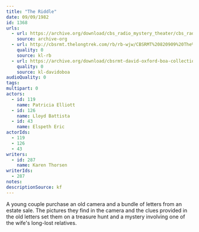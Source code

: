 ```yaml
---
title: "The Riddle"
date: 09/09/1982
id: 1368
urls: 
  - url: https://archive.org/download/cbs_radio_mystery_theater/cbs_radio_mystery_theater-1351-1399.zip/cbs_radio_mystery_theater-1351-1399%2Fcbsrmt_1368_the_riddle.mp3
    source: archive-org
  - url: http://cbsrmt.thelongtrek.com/rb/rb-wjw/CBSRMT%20820909%20The%20Riddle_wjw.mp3
    quality: 0
    source: kl-rb
  - url: https://archive.org/download/cbsrmt-david-oxford-boa-collection/CBSRMT-820909-1368-The-Riddle-(128-48)_WBBM-JE-{BoA}.mp3
    quality: 0
    source: kl-davidoboa
audioQuality: 0
tags: 
multipart: 0
actors:  
  - id: 119
    name: Patricia Elliott  
  - id: 126
    name: Lloyd Battista  
  - id: 43
    name: Elspeth Eric
actorIds:  
  - 119  
  - 126  
  - 43
writers:  
  - id: 287
    name: Karen Thorsen
writerIds:  
  - 287
notes: 
descriptionSource: kf
---
```

A young couple purchase an old camera and a bundle of letters from an estate sale. The pictures they find in the camera and the clues provided in the old letters set them on a treasure hunt and a mystery involving one of the wife's long-lost relatives.